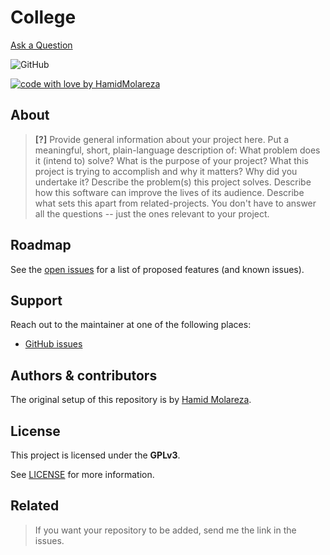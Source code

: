 # College

[Ask a Question](https://github.com/HamidMolareza/College/issues/new?assignees=&labels=question&template=04_SUPPORT_QUESTION.md&title=support%3A+)

![GitHub](https://img.shields.io/github/license/HamidMolareza/College)

[![code with love by HamidMolareza](https://img.shields.io/badge/%3C%2F%3E%20with%20%E2%99%A5%20by-HamidMolareza-ff1414.svg?style=flat-square)](https://github.com/HamidMolareza)

## About

> **[?]**
> Provide general information about your project here.
> Put a meaningful, short, plain-language description of:
> What problem does it (intend to) solve?
> What is the purpose of your project?
> What this project is trying to accomplish and why it matters?
> Why did you undertake it?
> Describe the problem(s) this project solves.
> Describe how this software can improve the lives of its audience.
> Describe what sets this apart from related-projects.
> You don't have to answer all the questions -- just the ones relevant to your project.

## Roadmap

See the [open issues](https://github.com/HamidMolareza/College/issues) for a list of proposed features (and known issues).

## Support

Reach out to the maintainer at one of the following places:

- [GitHub issues](https://github.com/HamidMolareza/College/issues/new?assignees=&labels=question&title=support%3A+)

## Authors & contributors

The original setup of this repository is by [Hamid Molareza](https://github.com/HamidMolareza).

## License

This project is licensed under the **GPLv3**.

See [LICENSE](LICENSE) for more information.

## Related

> If you want your repository to be added, send me the link in the issues.